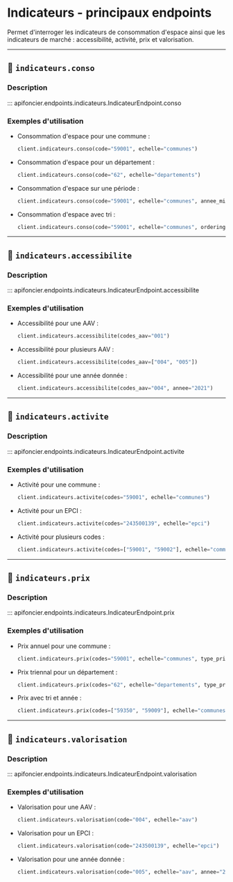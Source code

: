 # Indicateurs - principaux endpoints

Permet d'interroger les indicateurs de consommation d'espace ainsi que les indicateurs de marché : accessibilité, activité, prix et valorisation.


---

## 📂 `indicateurs.conso`

### Description

::: apifoncier.endpoints.indicateurs.IndicateurEndpoint.conso

### Exemples d'utilisation

- Consommation d'espace pour une commune :
  ```python
  client.indicateurs.conso(code="59001", echelle="communes")
  ```
- Consommation d'espace pour un département :
  ```python
  client.indicateurs.conso(code="62", echelle="departements")
  ```
- Consommation d'espace sur une période :
  ```python
  client.indicateurs.conso(code="59001", echelle="communes", annee_min=2015, annee_max=2022)
  ```
- Consommation d'espace avec tri :
  ```python
  client.indicateurs.conso(code="59001", echelle="communes", ordering="-annee")
  ```

---

## 📂 `indicateurs.accessibilite`

### Description

::: apifoncier.endpoints.indicateurs.IndicateurEndpoint.accessibilite

### Exemples d'utilisation

- Accessibilité pour une AAV :
  ```python
  client.indicateurs.accessibilite(codes_aav="001")
  ```
- Accessibilité pour plusieurs AAV :
  ```python
  client.indicateurs.accessibilite(codes_aav=["004", "005"])
  ```
- Accessibilité pour une année donnée :
  ```python
  client.indicateurs.accessibilite(codes_aav="004", annee="2021")
  ```

---

## 📂 `indicateurs.activite`

### Description

::: apifoncier.endpoints.indicateurs.IndicateurEndpoint.activite

### Exemples d'utilisation

- Activité pour une commune :
  ```python
  client.indicateurs.activite(codes="59001", echelle="communes")
  ```
- Activité pour un EPCI :
  ```python
  client.indicateurs.activite(codes="243500139", echelle="epci")
  ```
- Activité pour plusieurs codes :
  ```python
  client.indicateurs.activite(codes=["59001", "59002"], echelle="communes")
  ```

---

## 📂 `indicateurs.prix`

### Description

::: apifoncier.endpoints.indicateurs.IndicateurEndpoint.prix

### Exemples d'utilisation

- Prix annuel pour une commune :
  ```python
  client.indicateurs.prix(codes="59001", echelle="communes", type_prix="annuel")
  ```
- Prix triennal pour un département :
  ```python
  client.indicateurs.prix(codes="62", echelle="departements", type_prix="triennal")
  ```
- Prix avec tri et année :
  ```python
  client.indicateurs.prix(codes=["59350", "59009"], echelle="communes", ordering="-annee")
  ```

---

## 📂 `indicateurs.valorisation`

### Description

::: apifoncier.endpoints.indicateurs.IndicateurEndpoint.valorisation

### Exemples d'utilisation

- Valorisation pour une AAV :
  ```python
  client.indicateurs.valorisation(code="004", echelle="aav")
  ```
- Valorisation pour un EPCI :
  ```python
  client.indicateurs.valorisation(code="243500139", echelle="epci")
  ```
- Valorisation pour une année donnée :
  ```python
  client.indicateurs.valorisation(code="005", echelle="aav", annee="2021")
  ```
